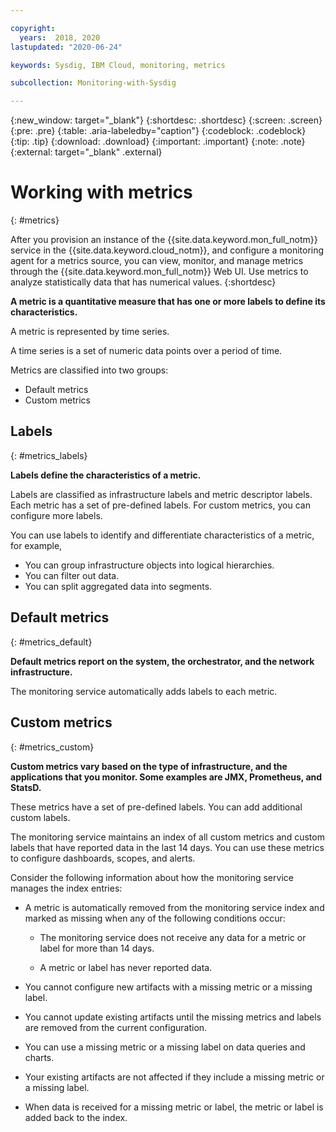 ```yaml
---

copyright:
  years:  2018, 2020
lastupdated: "2020-06-24"

keywords: Sysdig, IBM Cloud, monitoring, metrics

subcollection: Monitoring-with-Sysdig

---
```


{:new_window: target="_blank"}
{:shortdesc: .shortdesc}
{:screen: .screen}
{:pre: .pre}
{:table: .aria-labeledby="caption"}
{:codeblock: .codeblock}
{:tip: .tip}
{:download: .download}
{:important: .important}
{:note: .note}
{:external: target="_blank" .external}

# Working with metrics
{: #metrics}

After you provision an instance of the {{site.data.keyword.mon_full_notm}} service in the {{site.data.keyword.cloud_notm}}, and configure a monitoring agent for a metrics source, you can view, monitor, and manage metrics through the {{site.data.keyword.mon_full_notm}} Web UI. Use metrics to analyze statistically data that has numerical values. 
{:shortdesc}


**A metric is a quantitative measure that has one or more labels to define its characteristics.**

A metric is represented by time series. 

A time series is a set of numeric data points over a period of time. 

Metrics are classified into two groups: 

* Default metrics 
* Custom metrics


## Labels
{: #metrics_labels}

**Labels define the characteristics of a metric.**

Labels are classified as infrastructure labels and metric descriptor labels. Each metric has a set of pre-defined labels. For custom metrics, you can configure more labels. 

You can use labels to identify and differentiate characteristics of a metric, for example,
* You can group infrastructure objects into logical hierarchies. 
* You can filter out data. 
* You can split aggregated data into segments. 


## Default metrics 
{: #metrics_default}

**Default metrics report on the system, the orchestrator, and the network infrastructure.**

The monitoring service automatically adds labels to each metric.


## Custom metrics
{: #metrics_custom}

**Custom metrics vary based on the type of infrastructure, and the applications that you monitor. Some examples are JMX, Prometheus, and StatsD.**

These metrics have a set of pre-defined labels. You can add additional custom labels.

The monitoring service maintains an index of all custom metrics and custom labels that have reported data in the last 14 days. You can use these metrics to configure dashboards, scopes, and alerts.

Consider the following information about how the monitoring service manages the index entries:
*  A metric is automatically removed from the monitoring service index and marked as missing when any of the following conditions occur:
    
    * The monitoring service does not receive any data for a metric or label for more than 14 days.
    
    * A metric or label has never reported data.

* You cannot configure new artifacts with a missing metric or a missing label. 
* You cannot update existing artifacts until the missing metrics and labels are removed from the current configuration.
* You can use a missing metric or a missing label on data queries and charts. 
* Your existing artifacts are not affected if they include a missing metric or a missing label.
* When data is received for a missing metric or label, the metric or label is added back to the index.



